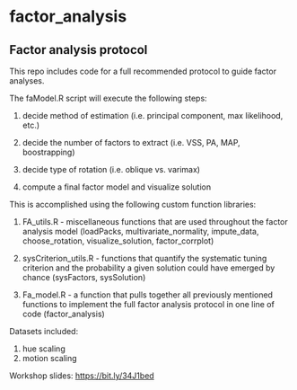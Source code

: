 # factor_analysis
## Factor analysis protocol 

This repo includes code for a full recommended protocol to guide factor analyses. 

The faModel.R script will execute the following steps:

1. decide method of estimation (i.e. principal component, max likelihood, etc.)

2. decide the number of factors to extract (i.e. VSS, PA, MAP, boostrapping)

3. decide type of rotation (i.e. oblique vs. varimax)

4. compute a final factor model and visualize solution

This is accomplished using the following custom function libraries:

1. FA_utils.R - miscellaneous functions that are used throughout the factor analysis model
   (loadPacks, multivariate_normality, impute_data, choose_rotation, visualize_solution, factor_corrplot)
    
2. sysCriterion_utils.R - functions that quantify the systematic tuning criterion and the probability a
   given solution could have emerged by chance
   (sysFactors, sysSolution)
    
3. Fa_model.R - a function that pulls together all previously mentioned functions to implement the full 
   factor analysis protocol in one line of code
   (factor_analysis)
   
Datasets included:

1. hue scaling
2. motion scaling

Workshop slides: https://bit.ly/34J1bed
